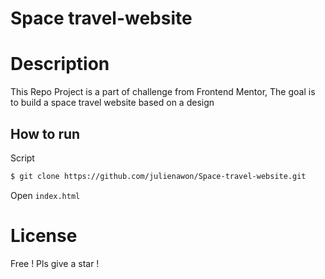 # Space travel-website
# Description
This Repo Project is a part of challenge from Frontend Mentor,
The goal is to build a space travel website based on a design
## How to run 
Script 
```sh
$ git clone https://github.com/julienawon/Space-travel-website.git
```
Open `index.html`
# License
Free ! Pls give a star !
